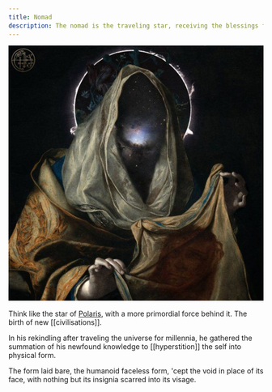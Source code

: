 ```yaml
---
title: Nomad
description: The nomad is the traveling star, receiving the blessings from the hermetic & nomadic tribes.
---
```


![The Nomad](/static/img/nomad.JPG)

Think like the star of [Polaris](<https://en.wikipedia.org/wiki/Polaris>), with a more primordial force behind it.
The birth of new [[civilisations]].

In his rekindling after traveling the universe for millennia, he gathered the summation of
his newfound knowledge to [[hyperstition]] the self into physical form.

The form laid bare, the humanoid faceless form, 'cept the void in place of its face,
with nothing but its insignia scarred into its visage.

[//begin]: # "Autogenerated link references for markdown compatibility"
[civilisation]: civilisation.md "civilisation"
[//end]: # "Autogenerated link references"